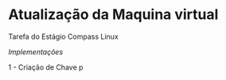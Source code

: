# Atualização da Maquina virtual
Tarefa do Estágio Compass Linux

*Implementações*

  1 - Criação de Chave p
